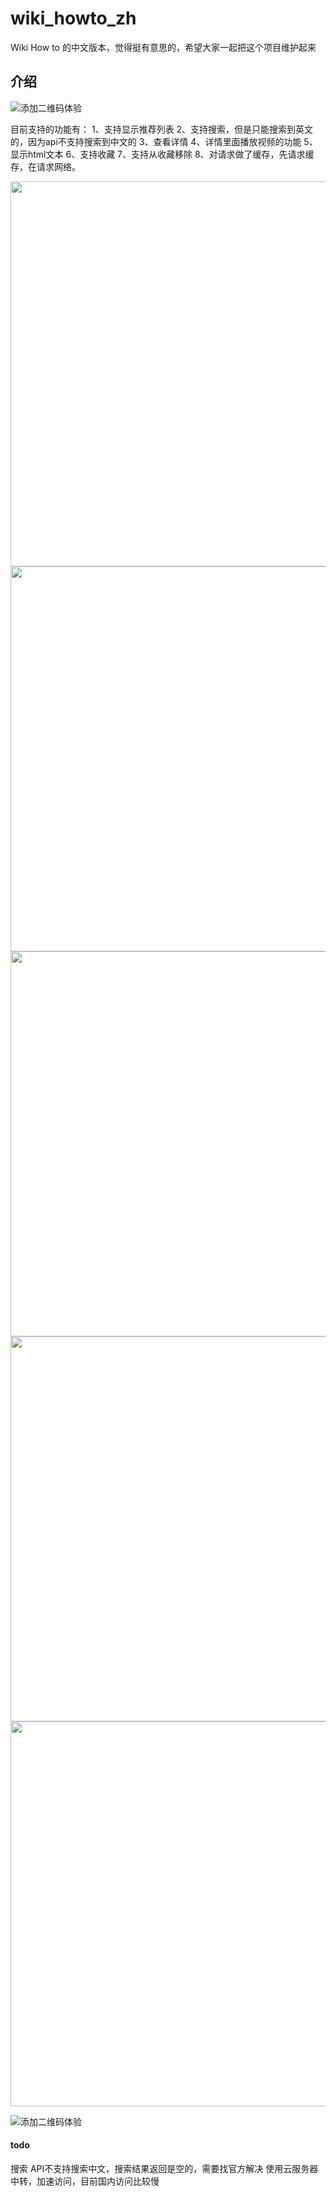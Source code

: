# wiki_howto_zh

Wiki How to 的中文版本，觉得挺有意思的，希望大家一起把这个项目维护起来

## 介绍



![添加二维码体验](https://github.com/bravekingzhang/wikiHowTo/blob/master/art/1583063972.png)

目前支持的功能有：
1、支持显示推荐列表
2、支持搜索，但是只能搜索到英文的，因为api不支持搜索到中文的
3、查看详情
4、详情里面播放视频的功能
5、显示html文本
6、支持收藏
7、支持从收藏移除
8、对请求做了缓存，先请求缓存，在请求网络。

<img title="" src="https://github.com/bravekingzhang/wikiHowTo/blob/master/art/feature.png" alt="" data-align="center" width="616">
<img title="" src="https://github.com/bravekingzhang/wikiHowTo/blob/master/art/menu.png" alt="" data-align="center" width="616">
<img title="" src="https://github.com/bravekingzhang/wikiHowTo/blob/master/art/collect.png" alt="" data-align="center" width="616">
<img title="" src="https://github.com/bravekingzhang/wikiHowTo/blob/master/art/search.png" alt="" data-align="center" width="616">
<img title="" src="https://github.com/bravekingzhang/wikiHowTo/blob/master/art/detail.png" alt="" data-align="center" width="616">

![添加二维码体验](https://github.com/bravekingzhang/wikiHowTo/blob/master/art/detail.gif)



#### todo
搜索 API不支持搜索中文，搜索结果返回是空的，需要找官方解决
使用云服务器中转，加速访问，目前国内访问比较慢

